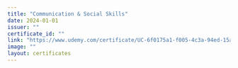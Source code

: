 ```yaml
---
title: "Communication & Social Skills"
date: 2024-01-01
issuer: ""
certificate_id: ""
link: "https://www.udemy.com/certificate/UC-6f0175a1-f005-4c3a-94ed-15abcd1eabf0/"
image: ""
layout: certificates
---
```

